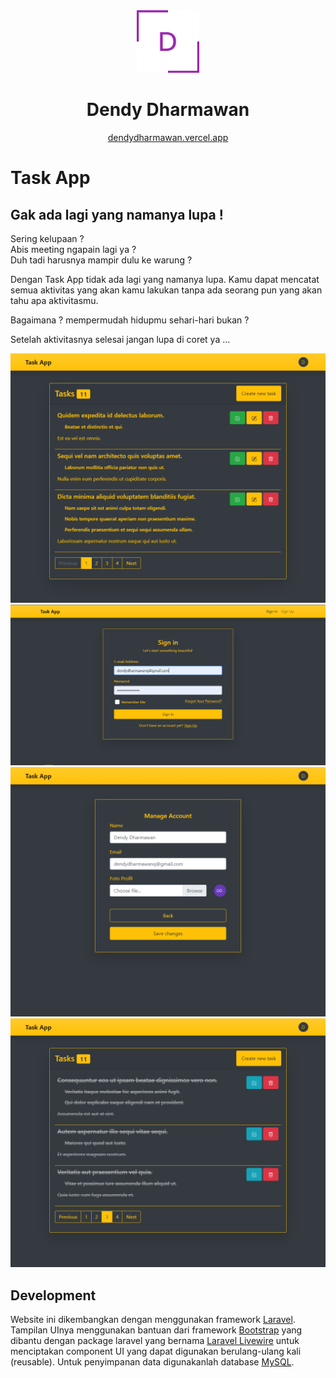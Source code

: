 <div align="center">
  <img alt="Logo" src="./dendy logo.png" width="100" />
</div>
<h1 align="center">
  Dendy Dharmawan
</h1>
<p align="center">
  <a href="https://dendydharmawan.thedev.id/" target="_blank">dendydharmawan.vercel.app</a>
</p>

# Task App
## Gak ada lagi yang namanya lupa !

Sering kelupaan ? <br>
Abis meeting ngapain lagi ya ? <br>
Duh tadi harusnya mampir dulu ke warung ? <br>

Dengan Task App tidak ada lagi yang namanya lupa. Kamu dapat mencatat semua aktivitas yang akan kamu lakukan tanpa ada seorang pun yang akan tahu apa aktivitasmu.

Bagaimana ? mempermudah hidupmu sehari-hari bukan ?

Setelah aktivitasnya selesai jangan lupa di coret ya ...

![Task App - Gak ada lagi yang namanya lupa !](/task-app-2.png "Task App screen shoot")
![Task App - Gak ada lagi yang namanya lupa !](/task-app-1.png "Task App screen shoot")
![Task App - Gak ada lagi yang namanya lupa !](/task-app-3.png "Task App screen shoot")
![Task App - Gak ada lagi yang namanya lupa !](/task-app-4.png "Task App screen shoot")

## Development
Website ini dikembangkan dengan menggunakan framework [Laravel](https://laravel.com/). Tampilan UInya menggunakan bantuan dari framework [Bootstrap](https://getbootstrap.com/) yang dibantu dengan package laravel yang bernama [Laravel Livewire](https://laravel-livewire.com/) untuk menciptakan component UI yang dapat digunakan berulang-ulang kali (reusable). Untuk penyimpanan data digunakanlah database [MySQL](https://www.mysql.com/).
